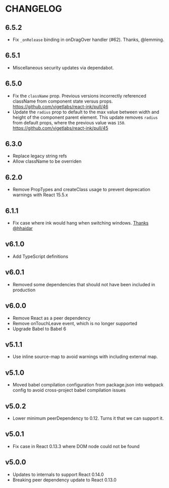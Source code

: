 # CHANGELOG

## 6.5.2

- Fix `_onRelease` binding in onDragOver handler (#62). Thanks, @lemming.

## 6.5.1

- Miscellaneous security updates via dependabot.

## 6.5.0

- Fix the `className` prop. Previous versions incorrectly referenced className from component state versus props. https://github.com/vigetlabs/react-ink/pull/46
- Update the `radius` prop to default to the max value between width and height of the component parent element. This update removes `radius` from default props, where the previous value was `150`. https://github.com/vigetlabs/react-ink/pull/45

## 6.3.0

- Replace legacy string refs
- Allow className to be overriden

## 6.2.0

- Remove PropTypes and createClass usage to prevent deprecation
  warnings with React 15.5.x

## 6.1.1

- Fix case where ink would hang when switching windows. [Thanks @hhaidar](https://github.com/vigetlabs/react-ink/pull/30)

## v6.1.0

- Add TypeScript definitions

## v6.0.1

- Removed some dependencies that should not have been included in production

## v6.0.0

- Remove React as a peer dependency
- Remove onTouchLeave event, which is no longer supported
- Upgrade Babel to Babel 6

## v5.1.1

- Use inline source-map to avoid warnings with including external map.

## v5.1.0

- Moved babel compilation configuration from package.json into webpack
  config to avoid cross-project babel compilation issues

## v5.0.2

- Lower minimum peerDependency to 0.12. Turns it that we can support
  it.

## v5.0.1

- Fix case in React 0.13.3 where DOM node could not be found

## v5.0.0

- Updates to internals to support React 0.14.0
- Breaking peer dependency update to React 0.13.0
